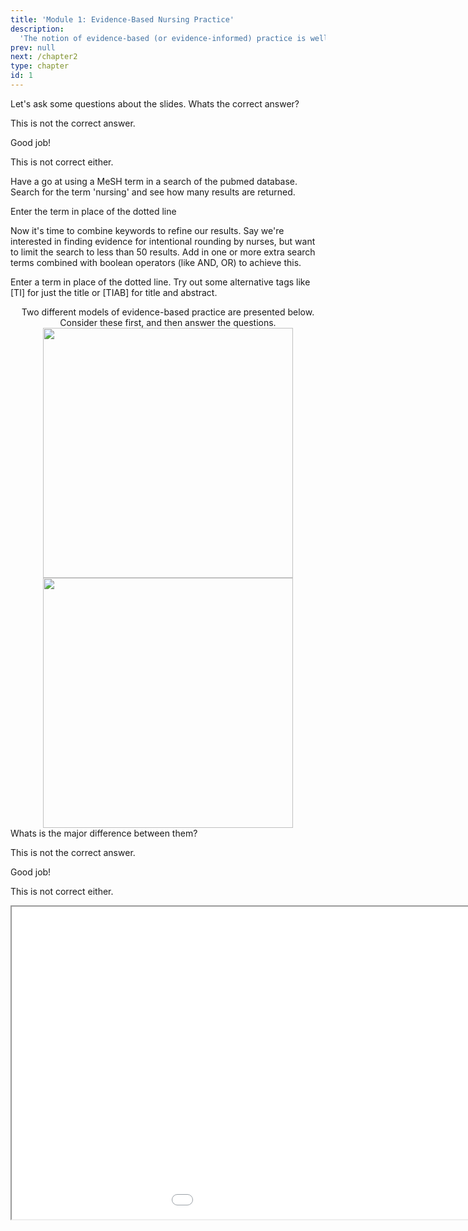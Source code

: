```yaml
---
title: 'Module 1: Evidence-Based Nursing Practice'
description:
  'The notion of evidence-based (or evidence-informed) practice is well-established in nursing and in the health sciences in general. In Module 1 we will examine the evolution of the evidence-based practice (EBP) movement, and different models for conceptualizing EBP. We will discuss both the purported benefits and the criticisms of the EBP movement in healthcare.'
prev: null
next: /chapter2
type: chapter
id: 1
---
```


<exercise id="1" title="Introduction" type="slides">

<slides source="chapter1_01_introduction">
</slides>

</exercise>

<exercise id="2" title="Getting Started">

Let's ask some questions about the slides. Whats the correct answer?

<choice>
<opt text="Answer one">

This is not the correct answer.

</opt>

<opt text="Answer two" correct="true">

Good job!

</opt>

<opt text="Answer three">

This is not correct either.

</opt>
</choice>

</exercise>

<exercise id="3" title="First search">

Have a go at using a MeSH term in a search of the pubmed database. Search for the term 'nursing' and see how many results are returned. 

<codeblock id="01_03">

Enter the term in place of the dotted line

</codeblock>

</exercise>
<exercise id="4" title="Refining a search">

Now it's time to combine keywords to refine our results. Say we're interested in finding evidence for intentional rounding by nurses, but want to limit the search to less than 50 results. Add in one or more extra search terms combined with boolean operators (like AND, OR) to achieve this.

<codeblock id="01_04">

Enter a term in place of the dotted line. Try out some alternative tags like [TI] for just the title or [TIAB] for title and abstract.

</codeblock>

</exercise>

<exercise id="5" title="Joanna Briggs Institute Model for Evidence-based Health Care" type="slides">

<slides source="chapter1_05_JBI">
</slides>

</exercise>

<exercise id="6" title="Spot the difference" type="slides">
<div><center>Two different models of evidence-based practice are presented below. Consider these first, and then answer the questions.</center></div>
<div><center><img height="400px" width="400px" src="JBI.png">
<img height="400px" width="400px" src="JBI.png"></center></div>
</exercise>

<exercise id="7" title="Iframe">
Whats is the major difference between them?
<choice>
<opt text="Answer one">

This is not the correct answer.

</opt>

<opt text="Answer two" correct="true">

Good job!

</opt>

<opt text="Answer three">

This is not correct either.

</opt>
</choice>
</section>
</exercise>

<exercise id="8" title="Iframe" type="slides">
<iframe src="dobrow.pdf" height="500px" width="1200px"</iframe>
</exercise>
